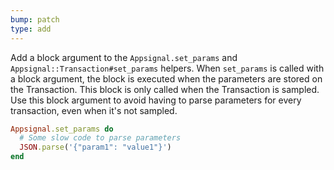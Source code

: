 ```yaml
---
bump: patch
type: add
---
```


Add a block argument to the `Appsignal.set_params` and `Appsignal::Transaction#set_params` helpers. When `set_params` is called with a block argument, the block is executed when the parameters are stored on the Transaction. This block is only called when the Transaction is sampled. Use this block argument to avoid having to parse parameters for every transaction, even when it's not sampled.

```ruby
Appsignal.set_params do
  # Some slow code to parse parameters
  JSON.parse('{"param1": "value1"}')
end
```
